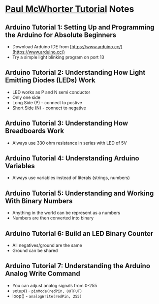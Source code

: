 # [Paul McWhorter Tutorial](https://www.youtube.com/playlist?list=PLGs0VKk2DiYw-L-RibttcvK-WBZm8WLEP) Notes

## Arduino Tutorial 1: Setting Up and Programming the Arduino for Absolute Beginners
- Download Arduino IDE from [https://www.arduino.cc/](https://www.arduino.cc/)
- Try a simple light blinking program on port 13

## Arduino Tutorial 2: Understanding How Light Emitting Diodes (LEDs) Work
- LED works as P and N semi conductor
- Only one side
- Long Side (P) - connect to postive
- Short Side (N) - connect to negative

## Arduino Tutorial 3: Understanding How Breadboards Work
- Always use 330 ohm resistance in series with LED of 5V

## Arduino Tutorial 4: Understanding Arduino Variables
- Always use variables instead of literals (strings, numbers)

## Arduino Tutorial 5: Understanding and Working With Binary Numbers
- Anything in the world can be represent as a numbers
- Numbers are then converted into binary

## Arduino Tutorial 6: Build an LED Binary Counter
- All negatives/ground are the same
- Ground can be shared

## Arduino Tutorial 7: Understanding the Arduino Analog Write Command
- You can adjust analog signals from 0-255
- setup() - `pinMode(redPin, OUTPUT)`
- loop() - `analogWrite(redPin, 255)`

##
